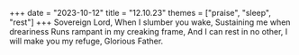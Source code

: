 +++
date = "2023-10-12"
title = "12.10.23"
themes = ["praise", "sleep", "rest"]
+++
Sovereign Lord,
When I slumber you wake,
Sustaining me when dreariness
Runs rampant in my creaking frame,
And I can rest in no other,
I will make you my refuge,
Glorious Father.
